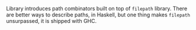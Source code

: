 Library introduces path combinators built on top of `filepath` library. There
are better ways to describe paths, in Haskell, but one thing makes `filepath`
unsurpassed, it is shipped with GHC.
